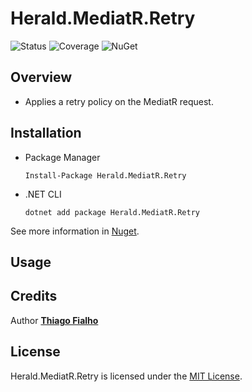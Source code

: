 # Herald.MediatR.Retry

![Status](https://github.com/tcfialho/Herald.MediatR.Retry/workflows/Master/badge.svg) ![Coverage](https://codecov.io/gh/tcfialho/Herald.MediatR.Retry/branch/master/graph/badge.svg) ![NuGet](https://buildstats.info/nuget/Herald.MediatR.Retry)

## Overview
 - Applies a retry policy on the MediatR request.

## Installation
 - Package Manager
    ```
    Install-Package Herald.MediatR.Retry
    ```
 - .NET CLI
    ```
    dotnet add package Herald.MediatR.Retry
    ```

See more information in [Nuget](https://www.nuget.org/packages/Herald.MediatR.Retry/).

## Usage

## Credits

Author [**Thiago Fialho**](https://br.linkedin.com/in/thiago-fialho-139ab116)

## License

Herald.MediatR.Retry is licensed under the [MIT License](LICENSE).

